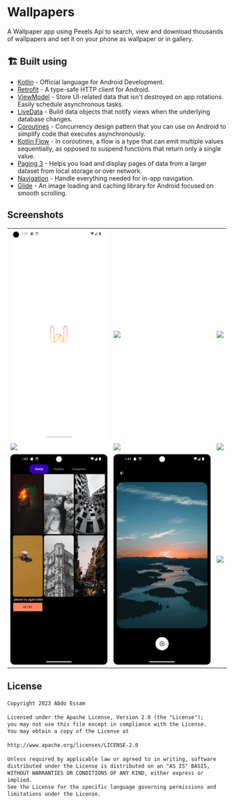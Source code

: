 # Wallpapers
A Wallpaper app using Pexels Api to search, view and download thousands of wallpapers and set it on your phone as wallpaper or in gallery.

## 🏗️ Built using

- [Kotlin](https://kotlinlang.org/) - Official language for Android Development.
- [Retrofit](https://square.github.io/retrofit/) - A type-safe HTTP client for Android.
- [ViewModel](https://developer.android.com/topic/libraries/architecture/viewmodel) - Store UI-related data that isn't destroyed on app rotations. Easily schedule asynchronous tasks.
- [LiveData](https://developer.android.com/topic/libraries/architecture/livedata) - Build data objects that notify views when the underlying database changes.
- [Coroutines](https://developer.android.com/kotlin/coroutines) - Concurrency design pattern that you can use on Android to simplify code that executes asynchronously.
- [Kotlin Flow](https://developer.android.com/kotlin/flow) - In coroutines, a flow is a type that can emit multiple values sequentially, as opposed to suspend functions that return only a single value.
- [Paging 3](https://developer.android.com/topic/libraries/architecture/paging/v3-overview) - Helps you load and display pages of data from a larger dataset from local storage or over network.
- [Navigation](https://developer.android.com/guide/navigation/) - Handle everything needed for in-app navigation.
- [Glide](https://bumptech.github.io/glide/) - An image loading and caching library for Android focused on smooth scrolling.


## Screenshots
<table>
  <tr>
    <td><img src="https://github.com/abdo-essam/Wallpapers/blob/master/screenshots/SplashScreen.png" width="250"></td>
    <td><img src="https://github.com/abdo-essam/Wallpapers/blob/master/screenshots/HomeScreen.png" width="250"></td>
    <td><img src="https://github.com/abdo-essam/Wallpapers/blob/master/screenshots/PopularScreen.png" width="250"></td>
  </tr>
  <tr>
    <td><img src="https://github.com/abdo-essam/Wallpapers/blob/master/screenshots/CategoriesScreen.png" width="250"></td>
    <td><img src="https://github.com/abdo-essam/Wallpapers/blob/master/screenshots/CarsCategoryScreen.png" width="250"></td>
    <td><img src="https://github.com/abdo-essam/Wallpapers/blob/master/screenshots/StreetCategoryScreen.png" width="250"></td>
  </tr>
    <tr>
    <td><img src="https://github.com/abdo-essam/Wallpapers/blob/master/screenshots/LoadingState.png" width="250"></td>
    <td><img src="https://github.com/abdo-essam/Wallpapers/blob/master/screenshots/DownloadScreen.png" width="250"></td>
    <td><img src="https://github.com/abdo-essam/Wallpapers/blob/master/screenshots/DownloadBottomSheet.png" width="250"></td>
  </tr>
</table>



  ## License

    Copyright 2023 Abdo Essam

    Licensed under the Apache License, Version 2.0 (the "License");
    you may not use this file except in compliance with the License.
    You may obtain a copy of the License at

    http://www.apache.org/licenses/LICENSE-2.0

    Unless required by applicable law or agreed to in writing, software
    distributed under the License is distributed on an "AS IS" BASIS,
    WITHOUT WARRANTIES OR CONDITIONS OF ANY KIND, either express or implied.
    See the License for the specific language governing permissions and
    limitations under the License.


